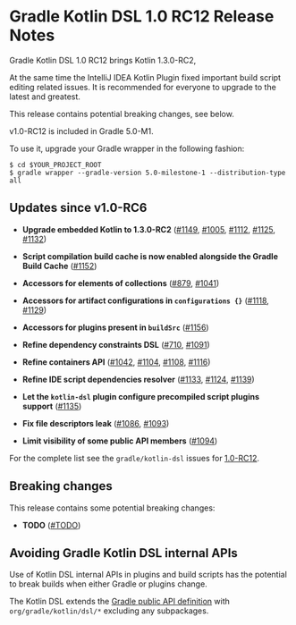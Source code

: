 # Gradle Kotlin DSL 1.0 RC12 Release Notes

Gradle Kotlin DSL 1.0 RC12 brings Kotlin 1.3.0-RC2, 

At the same time the IntelliJ IDEA Kotlin Plugin fixed important build script editing related issues. It is recommended for everyone to upgrade to the latest and greatest.

This release contains potential breaking changes, see below.

v1.0-RC12 is included in Gradle 5.0-M1.

To use it, upgrade your Gradle wrapper in the following fashion:

    $ cd $YOUR_PROJECT_ROOT
    $ gradle wrapper --gradle-version 5.0-milestone-1 --distribution-type all

## Updates since v1.0-RC6

* **Upgrade embedded Kotlin to 1.3.0-RC2** ([#1149](https://github.com/gradle/kotlin-dsl/issues/1149), [#1005](https://github.com/gradle/kotlin-dsl/issues/1005), [#1112](https://github.com/gradle/kotlin-dsl/issues/1112), [#1125](https://github.com/gradle/kotlin-dsl/issues/1125), [#1132](https://github.com/gradle/kotlin-dsl/issues/1132))

* **Script compilation build cache is now enabled alongside the Gradle Build Cache** ([#1152](https://github.com/gradle/kotlin-dsl/issues/1152))

* **Accessors for elements of collections** ([#879](https://github.com/gradle/kotlin-dsl/issues/879), [#1041](https://github.com/gradle/kotlin-dsl/issues/1041))

* **Accessors for artifact configurations in `configurations {}`** ([#1118](https://github.com/gradle/kotlin-dsl/issues/1118), [#1129](https://github.com/gradle/kotlin-dsl/issues/1129))

* **Accessors for plugins present in `buildSrc`** ([#1156](https://github.com/gradle/kotlin-dsl/issues/1156))

* **Refine dependency constraints DSL** ([#710](https://github.com/gradle/kotlin-dsl/issues/710), [#1091](https://github.com/gradle/kotlin-dsl/issues/1091))

* **Refine containers API** ([#1042](https://github.com/gradle/kotlin-dsl/issues/1042), [#1104](https://github.com/gradle/kotlin-dsl/issues/1104), [#1108](https://github.com/gradle/kotlin-dsl/issues/1108), [#1116](https://github.com/gradle/kotlin-dsl/issues/1116))

* **Refine IDE script dependencies resolver** ([#1133](https://github.com/gradle/kotlin-dsl/issues/1133), [#1124](https://github.com/gradle/kotlin-dsl/issues/1124), [#1139](https://github.com/gradle/kotlin-dsl/issues/1139))

* **Let the `kotlin-dsl` plugin configure precompiled script plugins support** ([#1135](https://github.com/gradle/kotlin-dsl/issues/1135))

* **Fix file descriptors leak** ([#1086](https://github.com/gradle/kotlin-dsl/issues/1086), [#1093](https://github.com/gradle/kotlin-dsl/issues/1093))

* **Limit visibility of some public API members** ([#1094](https://github.com/gradle/kotlin-dsl/issues/1094))

For the complete list see the `gradle/kotlin-dsl` issues for [1.0-RC12](https://github.com/gradle/kotlin-dsl/issues?utf8=%E2%9C%93&q=milestone%3A1.0-RC12+is%3Aclosed+).

<a name="breaking-changes"></a>
## Breaking changes

This release contains some potential breaking changes:

* **TODO** ([#TODO](https://github.com/gradle/kotlin-dsl/issues/TODO))

## Avoiding Gradle Kotlin DSL internal APIs

Use of Kotlin DSL internal APIs in plugins and build scripts has the potential to break builds when either Gradle or plugins change.

The Kotlin DSL extends the [Gradle public API definition](https://docs.gradle.org/5.0-milestone-1/userguide/authoring_maintainable_build_scripts.html#sec:avoiding_gradle_internal_apis) with `org/gradle/kotlin/dsl/*` excluding any subpackages.

